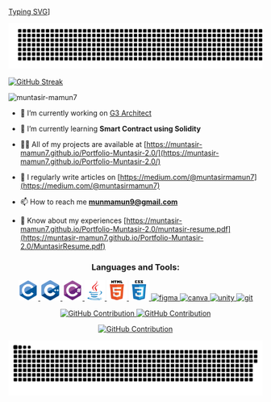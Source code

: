 [Typing SVG](https://readme-typing-svg.demolab.com?font=Fira+Code&weight=500&pause=1000&color=26CD67&width=435&lines=I'm+Muntasir.;Experienced+Software+Developer.;Skilled+in++Technical+Projects.;Welcome+to+my+GitHub+Profile..!)]
<!-- [![](chat.svg)](https://www.linkedin.com/in/muntasirmamun7/) -->
<a href="https://www.linkedin.com/in/muntasirmamun7/" target="_blank">
    <img src="muntasir.svg" alt="Muntasir Mamun's Git Artwork">
</a>

[![GitHub Streak](https://github-readme-streak-stats.herokuapp.com?user=Muntasir-Mamun7&theme=android-dark&hide_border=true&card_width=1000&card_height=180)](https://git.io/streak-stats)
<p align="left"> <img src="https://komarev.com/ghpvc/?username=muntasir-mamun7&label=Profile%20views&color=0e75b6&style=flat" alt="muntasir-mamun7" /> </p>


<!--<p align="left"> <a href="https://github.com/ryo-ma/github-profile-trophy"><img src="https://github-profile-trophy.vercel.app/?username=muntasir-mamun7" alt="muntasir-mamun7" /></a> </p>-->


- 🔭 I’m currently working on [G3 Architect](https://muntasir-mamun7.github.io/g3-arch/)

- 🌱 I’m currently learning **Smart Contract using Solidity**

- 👨‍💻 All of my projects are available at [https://muntasir-mamun7.github.io/Portfolio-Muntasir-2.0/](https://muntasir-mamun7.github.io/Portfolio-Muntasir-2.0/)

- 📝 I regularly write articles on [https://medium.com/@muntasirmamun7](https://medium.com/@muntasirmamun7)

- 📫 How to reach me **munmamun9@gmail.com**

- 📄 Know about my experiences [https://muntasir-mamun7.github.io/Portfolio-Muntasir-2.0/muntasir-resume.pdf](https://muntasir-mamun7.github.io/Portfolio-Muntasir-2.0/MuntasirResume.pdf)





<h3 align="center">Languages and Tools:</h3>
<p align="center">
    <a href="https://www.learn-c.org/" target="_blank" rel="noreferrer">
        <img src="https://raw.githubusercontent.com/devicons/devicon/master/icons/c/c-original.svg" alt="c" width="40" height="40"/>
    </a>
    <a href="https://www.w3schools.com/cpp/" target="_blank" rel="noreferrer">
        <img src="https://raw.githubusercontent.com/devicons/devicon/master/icons/cplusplus/cplusplus-original.svg" alt="cplusplus" width="40" height="40"/>
    </a>
    <a href="https://learn.microsoft.com/en-us/dotnet/csharp/" target="_blank" rel="noreferrer">
        <img src="https://raw.githubusercontent.com/devicons/devicon/master/icons/csharp/csharp-original.svg" alt="csharp" width="40" height="40"/>
    </a>
    <a href="https://www.java.com" target="_blank" rel="noreferrer">
        <img src="https://raw.githubusercontent.com/devicons/devicon/master/icons/java/java-original.svg" alt="java" width="40" height="40"/>
    </a>
    <a href="https://www.w3.org/html/" target="_blank" rel="noreferrer">
        <img src="https://raw.githubusercontent.com/devicons/devicon/master/icons/html5/html5-original-wordmark.svg" alt="html5" width="40" height="40"/>
    </a>
    <a href="https://www.w3schools.com/css/" target="_blank" rel="noreferrer">
        <img src="https://raw.githubusercontent.com/devicons/devicon/master/icons/css3/css3-original-wordmark.svg" alt="css3" width="40" height="40"/>
    </a>
    <a href="https://www.figma.com/" target="_blank" rel="noreferrer">
        <img src="https://www.vectorlogo.zone/logos/figma/figma-icon.svg" alt="figma" width="40" height="40"/>
    </a>
    <a href="https://www.canva.com/" target="_blank" rel="noreferrer">
        <img src="https://www.vectorlogo.zone/logos/canva/canva-icon.svg" alt="canva" width="40" height="40"/>
    </a>
    <a href="https://unity.com/" target="_blank" rel="noreferrer">
        <img src="https://www.vectorlogo.zone/logos/unity3d/unity3d-icon.svg" alt="unity" width="40" height="40"/>
    </a>
    <a href="https://git-scm.com/" target="_blank" rel="noreferrer">
        <img src="https://www.vectorlogo.zone/logos/git-scm/git-scm-icon.svg" alt="git" width="40" height="40"/>
    </a>
</p>

<p align="center">
  <a href="https://github.com/Muntasir-Mamun7">
    <img src="http://github-profile-summary-cards.vercel.app/api/cards/stats?username=Muntasir-Mamun7&theme=blueberry" alt="GitHub Contribution"/>
  </a>
  <a href="https://github.com/Muntasir-Mamun7">
    <img src="http://github-profile-summary-cards.vercel.app/api/cards/productive-time?username=Muntasir-Mamun7&theme=blueberry&utcOffset=8" alt="GitHub Contribution"/>
  </a>
</p>
<p align="center">
  <a href="https://github.com/Muntasir-Mamun7">
    <img src="http://github-profile-summary-cards.vercel.app/api/cards/profile-details?username=Muntasir-Mamun7&theme=blueberry" alt="GitHub Contribution"/>
  </a>
</p>
<a href="https://www.linkedin.com/in/muntasirmamun7/" target="_blank">
    <img src="MoRN.svg" alt="Muntasir Mamun">
</a>


<!--
## JAVA Projects
<div align="center">
  <a target="_blank" href="https://github.com/Muntasir-Mamun7/BeatChimp-MemoryTest">
    <img align="center" style="background-color: black;" src="https://github-readme-stats.vercel.app/api/pin/?username=Muntasir-Mamun7&repo=BeatChimp-MemoryTest&border_color=009150&bg_color=0D1117&title_color=009150&text_color=8B949E&icon_color=fff" />
  </a>

  <a target="_blank" href="https://github.com/Muntasir-Mamun7/Task-Management-App">
    <img align="center" style="background-color: black;" src="https://github-readme-stats.vercel.app/api/pin/?username=Muntasir-Mamun7&repo=Task-Management-App&border_color=009150&bg_color=0D1117&title_color=009150&text_color=8B949E&icon_color=fff" />
  </a>
  
</div>
-->





